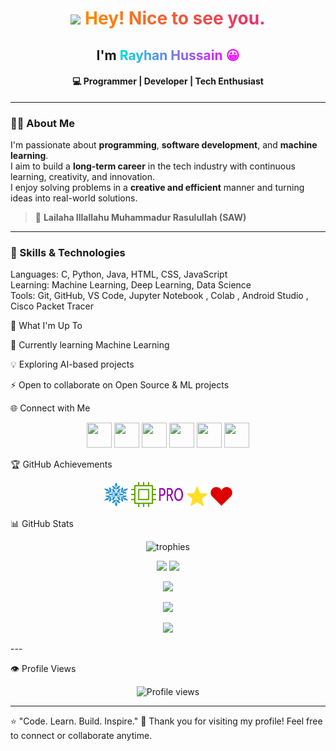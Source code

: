 <h1 align="center">
  <img src="https://emojis.slackmojis.com/emojis/images/1531849430/4246/blob-sunglasses.gif?1531849430" width="40"/>
  <span style="background: linear-gradient(90deg, #ff8a00, #e52e71); -webkit-background-clip: text; color: transparent;">Hey! Nice to see you.</span>
</h1>

<h2 align="center">I'm <span style="background: linear-gradient(90deg, #00dbde, #fc00ff); -webkit-background-clip: text; color: transparent;">Rayhan Hussain 😀</span></h2>
<h4 align="center">💻 Programmer | Developer | Tech Enthusiast</h4>

---


### 👨‍💻 About Me  
I'm passionate about **programming**, **software development**, and **machine learning**.  
I aim to build a **long-term career** in the tech industry with continuous learning, creativity, and innovation.  
I enjoy solving problems in a **creative and efficient** manner and turning ideas into real-world solutions.

> 🌙 **Lailaha Illallahu Muhammadur Rasulullah (SAW)**  

---

### 🧠 Skills & Technologies

Languages: C, Python, Java, HTML, CSS, JavaScript  
Learning: Machine Learning, Deep Learning, Data Science  
Tools: Git, GitHub, VS Code, Jupyter Notebook , Colab , Android Studio , Cisco Packet Tracer


 
🚀 What I'm Up To

🌱 Currently learning Machine Learning

💡 Exploring AI-based projects

⚡ Open to collaborate on Open Source & ML projects

🌐 Connect with Me
<p align="center"> <a href="https://github.com/rayhanhcse" target="_blank"><img src="https://cdn.jsdelivr.net/npm/simple-icons@v3/icons/github.svg" width="40" height="40"></a> <a href="https://www.linkedin.com/in/rayhanhcse/" target="_blank"><img src="https://cdn.jsdelivr.net/npm/simple-icons@v3/icons/linkedin.svg" width="40" height="40"></a> <a href="https://www.facebook.com/rayhanhcse" target="_blank"><img src="https://cdn.jsdelivr.net/npm/simple-icons@v3/icons/facebook.svg" width="40" height="40"></a> <a href="https://www.instagram.com/rayhanhcse/" target="_blank"><img src="https://cdn.jsdelivr.net/npm/simple-icons@v3/icons/instagram.svg" width="40" height="40"></a> <a href="https://twitter.com/rayhanhcse" target="_blank"><img src="https://cdn.jsdelivr.net/npm/simple-icons@v3/icons/twitter.svg" width="40" height="40"></a> <a href="https://www.youtube.com/" target="_blank"><img src="https://cdn.jsdelivr.net/npm/simple-icons@v3/icons/youtube.svg" width="40" height="40"></a> </p>
🏆 GitHub Achievements
<p align="center"> <a href="https://archiveprogram.github.com/"><img src="https://raw.githubusercontent.com/acervenky/animated-github-badges/master/assets/acbadge.gif" width="40" height="40"></a> <a href="https://docs.github.com/en/developers"><img src="https://raw.githubusercontent.com/acervenky/animated-github-badges/master/assets/devbadge.gif" width="40" height="40"></a> <a href="https://github.com/pricing"><img src="https://raw.githubusercontent.com/acervenky/animated-github-badges/master/assets/pro.gif" width="40" height="40"></a> <a href="https://stars.github.com/"><img src="https://raw.githubusercontent.com/acervenky/animated-github-badges/master/assets/starbadge.gif" width="35" height="35"></a> <a href="https://github.com/sponsors"><img src="https://raw.githubusercontent.com/acervenky/animated-github-badges/master/assets/sponsorbadge.gif" width="35" height="35"></a> </p>
📊 GitHub Stats
<p align="center"> <img src="https://github-profile-trophy.vercel.app/?username=rayhanhcse&theme=tokyonight&no-frame=true&margin-w=10" alt="trophies" /> </p> <p align="center"> <img src="https://github-readme-stats.vercel.app/api?username=rayhanhcse&show_icons=true&theme=tokyonight&count_private=true" height="160"/> <img src="https://github-readme-stats.vercel.app/api/top-langs/?username=rayhanhcse&layout=compact&theme=tokyonight" height="160"/> </p> <p align="center"> <img src="https://streak-stats.demolab.com?user=rayhanhcse&theme=tokyonight&hide_border=true" /> </p> <p align="center"> <img src="https://github-readme-activity-graph.vercel.app/graph?username=rayhanhcse&theme=tokyo-night" /> </p> <p align="center"> <img src="https://metrics.lecoq.io/rayhanhcse?template=classic" /> </p>
---

👁️ Profile Views
<p align="center"> <img src="https://komarev.com/ghpvc/?username=rayhanhcse&style=flat-square&color=blue" alt="Profile views"/> </p>

---
⭐ "Code. Learn. Build. Inspire."
🧩 Thank you for visiting my profile! Feel free to connect or collaborate anytime.


